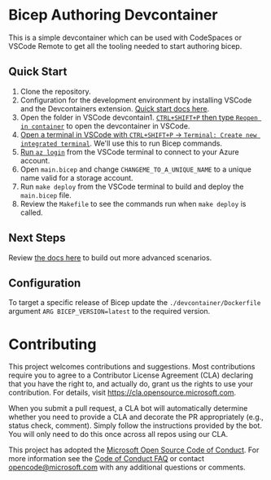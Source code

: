 # Bicep Authoring Devcontainer

This is a simple devcontainer which can be used with CodeSpaces or VSCode Remote to get all the tooling needed to start authoring bicep. 

## Quick Start

1. Clone the repository.
1. Configuration for the development environment by installing VSCode and the Devcontainers extension. [Quick start docs here](https://code.visualstudio.com/docs/remote/containers-tutorial).
1. Open the folder in VSCode
devcontain1. [`CTRL+SHIFT+P` then type `Reopen in container`](https://code.visualstudio.com/docs/remote/containers#_getting-started) to open the devcontainer in VSCode.
1. [Open a terminal in VSCode with `CTRL+SHIFT+P` -> `Terminal: Create new integrated terminal`](https://code.visualstudio.com/docs/remote/containers#_opening-a-terminal). We'll use this to run Bicep commands.
1. [Run `az login`](https://docs.microsoft.com/en-us/cli/azure/authenticate-azure-cli) from the VSCode terminal to connect to your Azure account.
1. Open `main.bicep` and change `CHANGEME_TO_A_UNIQUE_NAME` to a unique name valid for a storage account.
1. Run `make deploy` from the VSCode terminal to build and deploy the `main.bicep` file.
1. Review the `Makefile` to see the commands run when `make deploy` is called.

## Next Steps

Review [the docs here](https://github.com/Azure/bicep) to build out more advanced scenarios.

## Configuration 

To target a specific release of Bicep update the `./devcontainer/Dockerfile` argument `ARG BICEP_VERSION=latest` to the required version.

# Contributing

This project welcomes contributions and suggestions.  Most contributions require you to agree to a
Contributor License Agreement (CLA) declaring that you have the right to, and actually do, grant us
the rights to use your contribution. For details, visit https://cla.opensource.microsoft.com.

When you submit a pull request, a CLA bot will automatically determine whether you need to provide
a CLA and decorate the PR appropriately (e.g., status check, comment). Simply follow the instructions
provided by the bot. You will only need to do this once across all repos using our CLA.

This project has adopted the [Microsoft Open Source Code of Conduct](https://opensource.microsoft.com/codeofconduct/).
For more information see the [Code of Conduct FAQ](https://opensource.microsoft.com/codeofconduct/faq/) or
contact [opencode@microsoft.com](mailto:opencode@microsoft.com) with any additional questions or comments.
